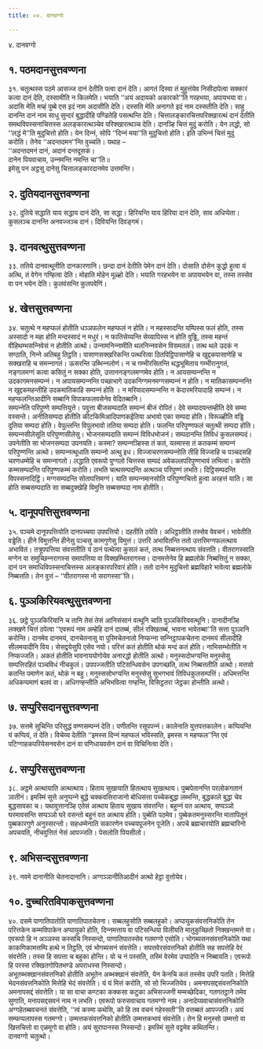 ```yaml
---
title: ०४. दानवग्गो

---
```

४. दानवग्गो  


## १. पठमदानसुत्तवण्णना

३१. चतुत्थस्स पठमे आसज्‍ज दानं देतीति पत्वा दानं देति। आगतं दिस्वा तं मुहुत्तंयेव निसीदापेत्वा सक्‍कारं कत्वा दानं देति, दस्सामीति न किलमेति। भयाति ‘‘अयं अदायको अकारको’’ति गरहभया, अपायभया वा। अदासि मेति मय्हं पुब्बे एस इदं नाम अदासीति देति। दस्सति मेति अनागते इदं नाम दस्सतीति देति। साहु दानन्ति दानं नाम साधु सुन्दरं बुद्धादीहि पण्डितेहि पसत्थन्ति देति। चित्तालङ्कारचित्तपरिक्खारत्थं दानं देतीति समथविपस्सनाचित्तस्स अलङ्कारत्थञ्‍चेव परिक्खारत्थञ्‍च देति। दानञ्हि चित्तं मुदुं करोति। येन लद्धो, सो ‘‘लद्धं मे’’ति मुदुचित्तो होति। येन दिन्‍नं, सोपि ‘‘दिन्‍नं मया’’ति मुदुचित्तो होति। इति उभिन्‍नं चित्तं मुदुं करोति। तेनेव ‘‘अदन्तदमन’’न्ति वुच्‍चति। यथाह –  
‘‘अदन्तदमनं दानं, अदानं दन्तदूसकं।  
दानेन पियवाचाय, उन्‍नमन्ति नमन्ति चा’’ति॥  
इमेसु पन अट्ठसु दानेसु चित्तालङ्कारदानमेव उत्तमन्ति।  


## २. दुतियदानसुत्तवण्णना

३२. दुतिये सद्धाति याय सद्धाय दानं देति, सा सद्धा। हिरियन्ति याय हिरिया दानं देति, साव अधिप्पेता। कुसलञ्‍च दानन्ति अनवज्‍जञ्‍च दानं। दिवियन्ति दिवङ्गमं।  


## ३. दानवत्थुसुत्तवण्णना

३३. ततिये दानवत्थूनीति दानकारणानि। छन्दा दानं देतीति पेमेन दानं देति। दोसाति दोसेन कुद्धो हुत्वा यं अत्थि, तं वेगेन गण्हित्वा देति। मोहाति मोहेन मूळ्हो देति। भयाति गरहभयेन वा अपायभयेन वा, तस्स तस्सेव वा पन भयेन देति। कुलवंसन्ति कुलपवेणिं।  


## ४. खेत्तसुत्तवण्णना

३४. चतुत्थे न महप्फलं होतीति धञ्‍ञफलेन महप्फलं न होति। न महस्सादन्ति यम्पिस्स फलं होति, तस्स अस्सादो न महा होति मन्दस्सादं न मधुरं। न फातिसेय्यन्ति सेय्यापिस्स न होति वुड्ढि, तस्स महन्तं वीहिथम्भसन्‍निवेसं न होतीति अत्थो। उन्‍नामनिन्‍नामीति थलनिन्‍नवसेन विसमतलं। तत्थ थले उदकं न सण्ठाति, निन्‍ने अतिबहु तिट्ठति। पासाणसक्खरिकन्ति पत्थरित्वा ठितपिट्ठिपासाणेहि च खुद्दकपासाणेहि च सक्खराहि च समन्‍नागतं। ऊसरन्ति उब्भिन्‍नलोणं। न च गम्भीरसितन्ति थद्धभूमिताय गम्भीरानुगतं, नङ्गलमग्गं कत्वा कसितुं न सक्‍का होति, उत्ताननङ्गलमग्गमेव होति। न आयसम्पन्‍नन्ति न उदकागमनसम्पन्‍नं। न अपायसम्पन्‍नन्ति पच्छाभागे उदकनिग्गमनमग्गसम्पन्‍नं न होति। न मातिकासम्पन्‍नन्ति न खुद्दकमहन्तीहि उदकमातिकाहि सम्पन्‍नं होति । न मरियादसम्पन्‍नन्ति न केदारमरियादाहि सम्पन्‍नं। न महप्फलन्तिआदीनि सब्बानि विपाकफलवसेनेव वेदितब्बानि।  
सम्पन्‍नेति परिपुण्णे सम्पत्तियुत्ते। पवुत्ता बीजसम्पदाति सम्पन्‍नं बीजं रोपितं। देवे सम्पादयन्तम्हीति देवे सम्मा वस्सन्ते। अनीतिसम्पदा होतीति कीटकिमिआदिपाणकईतिया अभावो एका सम्पदा होति। विरूळ्हीति वड्ढि दुतिया सम्पदा होति। वेपुल्‍लन्ति विपुलभावो ततिया सम्पदा होति। फलन्ति परिपुण्णफलं चतुत्थी सम्पदा होति। सम्पन्‍नसीलेसूति परिपुण्णसीलेसु। भोजनसम्पदाति सम्पन्‍नं विविधभोजनं। सम्पदानन्ति तिविधं कुसलसम्पदं। उपनेतीति सा भोजनसम्पदा उपनयति। कस्मा? सम्पन्‍नञ्हिस्स तं कतं, यस्मास्स तं कतकम्मं सम्पन्‍नं परिपुण्णन्ति अत्थो। सम्पन्‍नत्थूधाति सम्पन्‍नो अत्थु इध। विज्‍जाचरणसम्पन्‍नोति तीहि विज्‍जाहि च पञ्‍चदसहि चरणधम्मेहि च समन्‍नागतो। लद्धाति एवरूपो पुग्गलो चित्तस्स सम्पदं अवेकल्‍लपरिपुण्णभावं लभित्वा। करोति कम्मसम्पदन्ति परिपुण्णकम्मं करोति। लभति चत्थसम्पदन्ति अत्थञ्‍च परिपुण्णं लभति। दिट्ठिसम्पदन्ति विपस्सनादिट्ठिं। मग्गसम्पदन्ति सोतापत्तिमग्गं। याति सम्पन्‍नमानसोति परिपुण्णचित्तो हुत्वा अरहत्तं याति। सा होति सब्बसम्पदाति सा सब्बदुक्खेहि विमुत्ति सब्बसम्पदा नाम होतीति।  


## ५. दानूपपत्तिसुत्तवण्णना

३५. पञ्‍चमे दानूपपत्तियोति दानपच्‍चया उपपत्तियो। दहतीति ठपेति। अधिट्ठातीति तस्सेव वेवचनं। भावेतीति वड्ढेति। हीने विमुत्तन्ति हीनेसु पञ्‍चसु कामगुणेसु विमुत्तं। उत्तरि अभावितन्ति ततो उत्तरिमग्गफलत्थाय अभावितं। तत्रूपपत्तिया संवत्ततीति यं ठानं पत्थेत्वा कुसलं कतं, तत्थ निब्बत्तनत्थाय संवत्तति। वीतरागस्साति मग्गेन वा समुच्छिन्‍नरागस्स समापत्तिया वा विक्खम्भितरागस्स। दानमत्तेनेव हि ब्रह्मलोके निब्बत्तितुं न सक्‍का, दानं पन समाधिविपस्सनाचित्तस्स अलङ्कारपरिवारं होति। ततो दानेन मुदुचित्तो ब्रह्मविहारे भावेत्वा ब्रह्मलोके निब्बत्तति। तेन वुत्तं – ‘‘वीतरागस्स नो सरागस्सा’’ति।  


## ६. पुञ्‍ञकिरियवत्थुसुत्तवण्णना

३६. छट्ठे पुञ्‍ञकिरियानि च तानि तेसं तेसं आनिसंसानं वत्थूनि चाति पुञ्‍ञकिरियवत्थूनि। दानादीनञ्हि लक्खणे चित्तं ठपेत्वा ‘‘एवरूपं नाम अम्हेहि दानं दातब्बं, सीलं रक्खितब्बं, भावना भावेतब्बा’’ति सत्ता पुञ्‍ञानि करोन्ति। दानमेव दानमयं, दानचेतनासु वा पुरिमचेतनातो निप्फन्‍ना सन्‍निट्ठापकचेतना दानमयं सीलादीहि सीलमयादीनि विय। सेसद्वयेसुपि एसेव नयो। परित्तं कतं होतीति थोकं मन्दं कतं होति। नाभिसम्भोतीति न निप्फज्‍जति। अकतं होतीति भावनाययोगोयेव अनारद्धो होतीति अत्थो। मनुस्सदोभग्यन्ति मनुस्सेसु सम्पत्तिरहितं पञ्‍चविधं नीचकुलं। उपपज्‍जतीति पटिसन्धिवसेन उपगच्छति, तत्थ निब्बत्ततीति अत्थो। मत्तसो कतन्ति पमाणेन कतं, थोकं न बहु। मनुस्ससोभग्यन्ति मनुस्सेसु सुभगभावं तिविधकुलसम्पत्तिं। अधिमत्तन्ति अधिकप्पमाणं बलवं वा। अधिगण्हन्तीति अभिभवित्वा गण्हन्ति, विसिट्ठतरा जेट्ठका होन्तीति अत्थो।  


## ७. सप्पुरिसदानसुत्तवण्णना

३७. सत्तमे सुचिन्ति परिसुद्धं वण्णसम्पन्‍नं देति। पणीतन्ति रसूपपन्‍नं। कालेनाति युत्तपत्तकालेन। कप्पियन्ति यं कप्पियं, तं देति। विचेय्य देतीति ‘‘इमस्स दिन्‍नं महप्फलं भविस्सति, इमस्स न महप्फल’’न्ति एवं पटिग्गाहकपरियेसनवसेन दानं वा पणिधायवसेन दानं वा विचिनित्वा देति।  


## ८. सप्पुरिससुत्तवण्णना

३८. अट्ठमे अत्थायाति अत्थत्थाय। हिताय सुखायाति हितत्थाय सुखत्थाय। पुब्बपेतानन्ति परलोकगतानं ञातीनं। इमस्मिं सुत्ते अनुप्पन्‍ने बुद्धे चक्‍कवत्तिराजानो बोधिसत्ता पच्‍चेकबुद्धा लब्भन्ति, बुद्धकाले बुद्धा चेव बुद्धसावका च। यथावुत्तानञ्हि एतेसं अत्थाय हिताय सुखाय संवत्तन्ति। बहुन्‍नं वत अत्थाय, सप्पञ्‍ञो घरमावसन्ति सप्पञ्‍ञो घरे वसन्तो बहूनं वत अत्थाय होति। पुब्बेति पठमेव। पुब्बेकतमनुस्सरन्ति मातापितूनं पुब्बकारगुणे अनुस्सरन्तो। सहधम्मेनाति सकारणेन पच्‍चयपूजनेन पूजेति। अपचे ब्रह्मचारयोति ब्रह्मचारिनो अपचयति, नीचवुत्तितं नेसं आपज्‍जति। पेसलोति पियसीलो।  


## ९. अभिसन्दसुत्तवण्णना

३९. नवमे दानानीति चेतनादानानि। अग्गञ्‍ञानीतिआदीनं अत्थो हेट्ठा वुत्तोयेव।  


## १०. दुच्‍चरितविपाकसुत्तवण्णना

४०. दसमे पाणातिपातोति पाणातिपातचेतना। सब्बलहुसोति सब्बलहुको। अप्पायुकसंवत्तनिकोति तेन परित्तकेन कम्मविपाकेन अप्पायुको होति, दिन्‍नमत्ताय वा पटिसन्धिया विलीयति मातुकुच्छितो निक्खन्तमत्ते वा। एवरूपो हि न अञ्‍ञस्स कस्सचि निस्सन्दो, पाणातिपातस्सेव गतमग्गो एसोति। भोगब्यसनसंवत्तनिकोति यथा काकणिकामत्तम्पि हत्थे न तिट्ठति, एवं भोगब्यसनं संवत्तेति। सपत्तवेरसंवत्तनिको होतीति सह सपत्तेहि वेरं संवत्तेति। तस्स हि सपत्ता च बहुका होन्ति। यो च नं पस्सति, तस्मिं वेरमेव उप्पादेति न निब्बायति। एवरूपो हि परस्स रक्खितगोपितभण्डे अपराधस्स निस्सन्दो।  
अभूतब्भक्खानसंवत्तनिको होतीति अभूतेन अब्भक्खानं संवत्तेति, येन केनचि कतं तस्सेव उपरि पतति। मित्तेहि भेदनसंवत्तनिकोति मित्तेहि भेदं संवत्तेति। यं यं मित्तं करोति, सो सो भिज्‍जतियेव। अमनापसद्दसंवत्तनिकोति अमनापसद्दं संवत्तेति। या सा वाचा कण्टका कक्‍कसा कटुका अभिसज्‍जनी मम्मच्छेदिका, गतगतट्ठाने तमेव सुणाति, मनापसद्दसवनं नाम न लभति। एवरूपो फरुसवाचाय गतमग्गो नाम। अनादेय्यवाचासंवत्तनिकोति अग्गहेतब्बवचनतं संवत्तेति, ‘‘त्वं कस्मा कथेसि, को हि तव वचनं गहेस्सती’’ति वत्तब्बतं आपज्‍जति। अयं सम्फप्पलापस्स गतमग्गो। उम्मत्तकसंवत्तनिको होतीति उम्मत्तकभावं संवत्तेति। तेन हि मनुस्सो उम्मत्तो वा खित्तचित्तो वा एळमूगो वा होति। अयं सुरापानस्स निस्सन्दो। इमस्मिं सुत्ते वट्टमेव कथितन्ति।  
दानवग्गो चतुत्थो।  